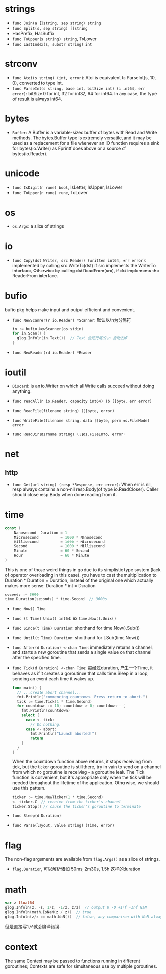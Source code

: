 # strings
- `func Join(a []string, sep string) string`
- `func Split(s, sep string) []string`
- HasPrefix, HasSuffix
- `func ToUpper(s string) string`, ToLower
- `func LastIndex(s, substr string) int`

# strconv
- `func Atoi(s string) (int, error)`: Atoi is equivalent to ParseInt(s, 10, 0), converted to type int.
- `func ParseInt(s string, base int, bitSize int) (i int64, err error)`: bitSize 0 for int, 32 for int32, 64 for int64. In any case, the type of result is always int64.

# bytes
- `Buffer`: A Buffer is a variable-sized buffer of bytes with Read and Write methods.
  The bytes.Buffer type is extremely versatile, and it may be used as a replacement for a file whenever an IO function requires a sink for bytes(io.Writer) as Fprintf does above or a source of bytes(io.Reader).

# unicode
- `func IsDigit(r rune) bool`, IsLetter, IsUpper, IsLower
- `func ToUpper(r rune) rune`, ToLower

# os
- `os.Args`: a slice of strings

# io
- `func Copy(dst Writer, src Reader) (written int64, err error)`: implemented by calling src.WriteTo(dst) if src implements the WriterTo interface, Otherwise by calling dst.ReadFrom(src), if dst implements the ReaderFrom interface.

# bufio
bufio pkg helps make input and output efficient and convenient.

- `func NewScanner(r io.Reader) *Scanner`: 默认以\n为分隔符
  ```go
  in := bufio.NewScanner(os.stdin)
  for in.Scan() {
    glog.Infoln(in.Text())  // Text 会把行尾的\n 自动去掉
  }
  ```
- `func NewReader(rd io.Reader) *Reader`

# ioutil
- `Discard`: is an io.Writer on which all Write calls succeed without doing anything.

- `func readAll(r io.Reader, capacity int64) (b []byte, err error)`
- `func ReadFile(filename string) ([]byte, error)`
- `func WriteFile(filename string, data []byte, perm os.FileMode) error`
- `func ReadDir(dirname string) ([]os.FileInfo, error)`

# net
## http
- `func Get(url string) (resp *Response, err error)`: When err is nil, resp always contains a non-nil resp.Body(of type io.ReadCloser). Caller should close resp.Body when done reading from it.

# time
```go
const (
    Nanosecond  Duration = 1
    Microsecond          = 1000 * Nanosecond
    Millisecond          = 1000 * Microsecond
    Second               = 1000 * Millisecond
    Minute               = 60 * Second
    Hour                 = 60 * Minute
)
```

This is one of those weird things in go due to its simplistic type system (lack of operator overloading in this case).
you have to cast the multiplication to Duration * Duration = Duration, instead of the original one which actually makes more sense: Duration * int = Duration
```go
seconds := 3600
time.Duration(seconds) * time.Second  // 3600s
```

- `func Now() Time`
- `func (t Time) Unix() int64`: ex `time.Now().Unix()`
- `func Since(t Time) Duration`:  shorthand for time.Now().Sub(t)
- `func Until(t Time) Duration`: shorthand for t.Sub(time.Now())

- `func After(d Duration) <-chan Time`: immediately returns a channel, and starts a new goroutine that sends a single value on that channel after the specified time.
- `func Tick(d Duration) <-chan Time`: 每经过duration, 产生一个Time, it behaves as if it creates a goroutinue that calls time.Sleep in a loop, sending an event each time it wakes up.
  ```go
  func main() {
    // ...create abort channel...
    fmt.Println("commencing countdown. Press return to abort.")
    tick := time.Tick(1 * time.Second)
    for countdown := 10; countdown > 0; countdown-- {
      fmt.Println(countdown)
      select {
        case <- tick:
          // Do nothing.
        case <- abort:
          fmt.Println("Launch aborted!")
          return
      }
    }
  }
  ```
  When the countdown function above returns, it stops receiving from tick, but the ticker goroutine is still there, try in vain to send on a channel from which no goroutine is receiving - a goroutine leak.
  The Tick function is convenient, but it's appropriate only when the tick will be needed throughout the lifetime of the application. Otherwise, we should use this pattern.
  ```go
  ticker := time.NewTicker(1 * time.Second)
  <- ticker.C  // receive from the ticker's channel
  ticker.Stop() // cause the ticker's goroutine to terminate
  ```

- `func Sleep(d Duration)`

- `func Parse(layout, value string) (Time, error)`

# flag
The non-flag arguments are available from `flag.Args()` as a slice of strings.

- `flag.Duration`, 可以解析诸如 50ms, 2m30s, 1.5h 这样的duration

# math
```go
var z float64
glog.Infoln(z, -z, 1/z, -1/z, z/z)  // output 0 -0 +Inf -Inf NaN
glog.Infoln(math.IsNaN(z / z))  // true
glog.Infoln(z/z == math.NaN())  // false, any comparison with NaN always yields false
```
但是直接写`1/0`就会编译错误.

# context
The same Context may be passed to functions running in different goroutines; Contexts are safe for simultaneous use by multiple goroutines.

